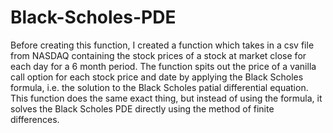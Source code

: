 # Black-Scholes-PDE

Before creating this function, I created a function which takes in a csv file from NASDAQ containing the stock prices of a stock at market close for each day for a 6 month period. The function spits out the price of a vanilla call option for each stock price and date by applying the Black Scholes formula, i.e. the solution to the Black Scholes patial differential equation. This function does the same exact thing, but instead of using the formula, it solves the Black Scholes PDE directly using the method of finite differences.
